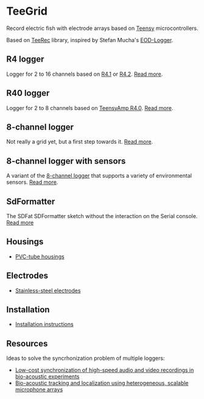 # TeeGrid

Record electric fish with electrode arrays based on
[Teensy](https://www.pjrc.com/teensy/) microcontrollers.

Based on [TeeRec](https://github.com/janscience/TeeRec) library,
inspired by Stefan Mucha's
[EOD-Logger](https://github.com/muchaste/EOD-Logger).


## R4 logger

Logger for 2 to 16 channels based on
[R4.1](https://github.com/janscience/Teensy_Amp/tree/main/R4.1) or
[R4.2](https://github.com/janscience/Teensy_Amp/tree/main/R4.2). [Read
more](R4-logger/).


## R40 logger

Logger for 2 to 8 channels based on [TeensyAmp
  R4.0](https://github.com/janscience/Teensy_Amp/tree/main/R4.0). [Read
  more](R40-logger/).


## 8-channel logger

Not really a grid yet, but a first step towards it. [Read
more](8channel-logger/).


## 8-channel logger with sensors

A variant of the [8-channel logger](8channel-logger/) that
supports a variety of environmental sensors. [Read
more](8channel-sensors-logger/).


## SdFormatter

The SDFat SDFormatter sketch without the interaction on the Serial
console.  [Read more](SdFormatter/)


## Housings

- [PVC-tube housings](doc/pvc-tube-housing)


## Electrodes

- [Stainless-steel electrodes](doc/steel-electrodes)


## Installation

- [Installation instructions](doc/installation)



## Resources

Ideas to solve the syncrhonization problem of multiple loggers:

- [Low-cost synchronization of high-speed audio and video recordings
  in bio-acoustic experiments](https://doi.org/10.1242/jeb.173724)
- [Bio-acoustic tracking and localization using heterogeneous,
  scalable microphone
  arrays](https://doi.org/10.1038/s42003-021-02746-2)
